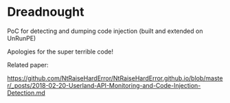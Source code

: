 # Dreadnought
PoC for detecting and dumping code injection (built and extended on UnRunPE)

Apologies for the super terrible code!

Related paper:

https://github.com/NtRaiseHardError/NtRaiseHardError.github.io/blob/master/_posts/2018-02-20-Userland-API-Monitoring-and-Code-Injection-Detection.md
